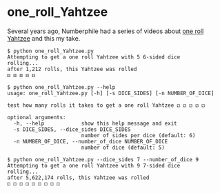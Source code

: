 # one_roll_Yahtzee

Several years ago, Numberphile had a series of videos about [one roll Yahtzee][0] and this my take.

```console
$ python one_roll_Yahtzee.py 
Attempting to get a one roll Yahtzee with 5 6-sided dice
rolling...
after 1,212 rolls, this Yahtzee was rolled
⚅ ⚅ ⚅ ⚅ ⚅ 

$ python one_roll_Yahtzee.py --help
usage: one_roll_Yahtzee.py [-h] [-s DICE_SIDES] [-n NUMBER_OF_DICE]

test how many rolls it takes to get a one roll Yahtzee ⚁ ⚁ ⚁ ⚁ ⚁

optional arguments:
  -h, --help            show this help message and exit
  -s DICE_SIDES, --dice_sides DICE_SIDES
                        number of sides per dice (default: 6)
  -n NUMBER_OF_DICE, --number_of_dice NUMBER_OF_DICE
                        number of dice (default: 5)
 
$ python one_roll_Yahtzee.py --dice_sides 7 --number_of_dice 9
Attempting to get a one roll Yahtzee with 9 7-sided dice
rolling...
after 5,622,174 rolls, this Yahtzee was rolled
⚀ ⚀ ⚀ ⚀ ⚀ ⚀ ⚀ ⚀ ⚀ 
```

[0]: https://www.youtube.com/watch?v=fiTwar7mFws&list=PL8D3EA4DDD533BEE5
